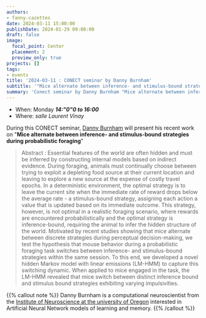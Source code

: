 ```yaml
---
authors:
- fanny-cazettes
date: 2024-03-11 15:00:00
publishDate: 2024-01-29 09:00:00
draft: false
image:
  focal_point: Center
  placement: 2
  preview_only: true
projects: []
tags:
- events
title: '2024-03-11 : CONECT seminar by Danny Burnham'
subtitle: '"Mice alternate between inference- and stimulus-bound strategies during probabilistic foraging".'
summary: 'Conect seminar by Danny Burnham "Mice alternate between inference- and stimulus-bound strategies during probabilistic foraging".'
---
```



* When: Monday ***14:"0"0 to 16:00*** 
* Where: _salle Laurent Vinay_

During this CONECT seminar, [Danny Burnham](https://ion.uoregon.edu/about/person-page/277) will present his recent work on "**Mice alternate between inference- and stimulus-bound strategies during probabilistic foraging**"

> Abstract : Essential features of the world are often hidden and must be inferred by constructing internal models based on indirect evidence. During foraging, animals must continually choose between trying to exploit a depleting food source at their current location and leaving to explore a new source at the expense of costly travel epochs. In a deterministic environment, the optimal strategy is to leave the current site when the immediate rate of reward drops below the average rate - a stimulus-bound strategy, assigning each action a value that is updated based on its immediate outcome. This strategy, however, is not optimal in a realistic foraging scenario, where rewards are encountered probabilistically and the optimal strategy is inference-bound, requiring the animal to infer the hidden structure of the world. Motivated by recent studies showing that mice alternate between discrete strategies during perceptual decision-making, we test the hypothesis that mouse behavior during a probabilistic foraging task switches between inference- and stimulus-bound strategies within the same session. To this end, we developed a novel hidden Markov model with linear emissions (LM-HMM) to capture this switching dynamic. When applied to mice engaged in the task, the LM-HMM revealed that mice switch between distinct inference bound and stimulus bound strategies exhibiting varying impulsivities.
 
 

{{% callout note %}}
Danny Burnham is a computational neuroscientist from the [Institute of Neuroscience at the university of Oregon](https://ion.uoregon.edu/about/person-page/277) interested in Artificial Neural Network models of learning and memory. {{% /callout %}}

